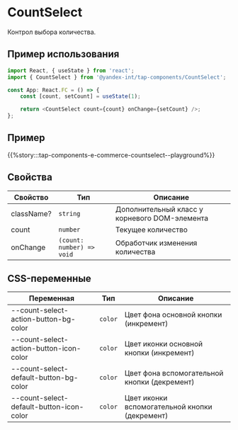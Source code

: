 # CountSelect

Контрол выбора количества.

## Пример использования

```typescript jsx
import React, { useState } from 'react';
import { CountSelect } from '@yandex-int/tap-components/CountSelect';

const App: React.FC = () => {
    const [count, setCount] = useState(1);

    return <CountSelect count={count} onChange={setCount} />;
};
```

## Пример

{{%story:::tap-components-e-commerce-countselect--playground%}}

## Свойства

| Свойство   | Тип                       | Описание                                      |
| ---------- | ------------------------- | --------------------------------------------- |
| className? | `string`                  | Дополнительный класс у корневого DOM-элемента |
| count      | `number`                  | Текущее количество                            |
| onChange   | `(count: number) => void` | Обработчик изменения количества               |

## CSS-переменные

| Переменная                               | Тип     | Описание                                       |
| ---------------------------------------- | ------- | ---------------------------------------------- |
| --count-select-action-button-bg-color    | `color` | Цвет фона основной кнопки (инкремент)          |
| --count-select-action-button-icon-color  | `color` | Цвет иконки основной кнопки (инкремент)        |
| --count-select-default-button-bg-color   | `color` | Цвет фона вспомогательной кнопки (декремент)   |
| --count-select-default-button-icon-color | `color` | Цвет иконки вспомогательной кнопки (декремент) |
